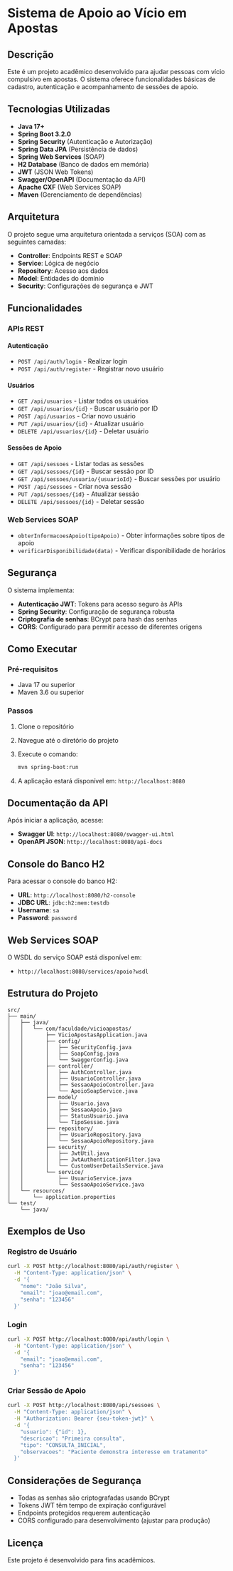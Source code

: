# Sistema de Apoio ao Vício em Apostas

## Descrição

Este é um projeto acadêmico desenvolvido para ajudar pessoas com vício compulsivo em apostas. O sistema oferece funcionalidades básicas de cadastro, autenticação e acompanhamento de sessões de apoio.

## Tecnologias Utilizadas

- **Java 17+**
- **Spring Boot 3.2.0**
- **Spring Security** (Autenticação e Autorização)
- **Spring Data JPA** (Persistência de dados)
- **Spring Web Services** (SOAP)
- **H2 Database** (Banco de dados em memória)
- **JWT** (JSON Web Tokens)
- **Swagger/OpenAPI** (Documentação da API)
- **Apache CXF** (Web Services SOAP)
- **Maven** (Gerenciamento de dependências)

## Arquitetura

O projeto segue uma arquitetura orientada a serviços (SOA) com as seguintes camadas:

- **Controller**: Endpoints REST e SOAP
- **Service**: Lógica de negócio
- **Repository**: Acesso aos dados
- **Model**: Entidades do domínio
- **Security**: Configurações de segurança e JWT

## Funcionalidades

### APIs REST

#### Autenticação
- `POST /api/auth/login` - Realizar login
- `POST /api/auth/register` - Registrar novo usuário

#### Usuários
- `GET /api/usuarios` - Listar todos os usuários
- `GET /api/usuarios/{id}` - Buscar usuário por ID
- `POST /api/usuarios` - Criar novo usuário
- `PUT /api/usuarios/{id}` - Atualizar usuário
- `DELETE /api/usuarios/{id}` - Deletar usuário

#### Sessões de Apoio
- `GET /api/sessoes` - Listar todas as sessões
- `GET /api/sessoes/{id}` - Buscar sessão por ID
- `GET /api/sessoes/usuario/{usuarioId}` - Buscar sessões por usuário
- `POST /api/sessoes` - Criar nova sessão
- `PUT /api/sessoes/{id}` - Atualizar sessão
- `DELETE /api/sessoes/{id}` - Deletar sessão

### Web Services SOAP

- `obterInformacoesApoio(tipoApoio)` - Obter informações sobre tipos de apoio
- `verificarDisponibilidade(data)` - Verificar disponibilidade de horários

## Segurança

O sistema implementa:

- **Autenticação JWT**: Tokens para acesso seguro às APIs
- **Spring Security**: Configuração de segurança robusta
- **Criptografia de senhas**: BCrypt para hash das senhas
- **CORS**: Configurado para permitir acesso de diferentes origens

## Como Executar

### Pré-requisitos
- Java 17 ou superior
- Maven 3.6 ou superior

### Passos

1. Clone o repositório
2. Navegue até o diretório do projeto
3. Execute o comando:
   ```bash
   mvn spring-boot:run
   ```

4. A aplicação estará disponível em: `http://localhost:8080`

## Documentação da API

Após iniciar a aplicação, acesse:

- **Swagger UI**: `http://localhost:8080/swagger-ui.html`
- **OpenAPI JSON**: `http://localhost:8080/api-docs`

## Console do Banco H2

Para acessar o console do banco H2:

- **URL**: `http://localhost:8080/h2-console`
- **JDBC URL**: `jdbc:h2:mem:testdb`
- **Username**: `sa`
- **Password**: `password`

## Web Services SOAP

O WSDL do serviço SOAP está disponível em:
- `http://localhost:8080/services/apoio?wsdl`

## Estrutura do Projeto

```
src/
├── main/
│   ├── java/
│   │   └── com/faculdade/vicioapostas/
│   │       ├── VicioApostasApplication.java
│   │       ├── config/
│   │       │   ├── SecurityConfig.java
│   │       │   ├── SoapConfig.java
│   │       │   └── SwaggerConfig.java
│   │       ├── controller/
│   │       │   ├── AuthController.java
│   │       │   ├── UsuarioController.java
│   │       │   ├── SessaoApoioController.java
│   │       │   └── ApoioSoapService.java
│   │       ├── model/
│   │       │   ├── Usuario.java
│   │       │   ├── SessaoApoio.java
│   │       │   ├── StatusUsuario.java
│   │       │   └── TipoSessao.java
│   │       ├── repository/
│   │       │   ├── UsuarioRepository.java
│   │       │   └── SessaoApoioRepository.java
│   │       ├── security/
│   │       │   ├── JwtUtil.java
│   │       │   ├── JwtAuthenticationFilter.java
│   │       │   └── CustomUserDetailsService.java
│   │       └── service/
│   │           ├── UsuarioService.java
│   │           └── SessaoApoioService.java
│   └── resources/
│       └── application.properties
└── test/
    └── java/
```

## Exemplos de Uso

### Registro de Usuário

```bash
curl -X POST http://localhost:8080/api/auth/register \
  -H "Content-Type: application/json" \
  -d '{
    "nome": "João Silva",
    "email": "joao@email.com",
    "senha": "123456"
  }'
```

### Login

```bash
curl -X POST http://localhost:8080/api/auth/login \
  -H "Content-Type: application/json" \
  -d '{
    "email": "joao@email.com",
    "senha": "123456"
  }'
```

### Criar Sessão de Apoio

```bash
curl -X POST http://localhost:8080/api/sessoes \
  -H "Content-Type: application/json" \
  -H "Authorization: Bearer {seu-token-jwt}" \
  -d '{
    "usuario": {"id": 1},
    "descricao": "Primeira consulta",
    "tipo": "CONSULTA_INICIAL",
    "observacoes": "Paciente demonstra interesse em tratamento"
  }'
```

## Considerações de Segurança

- Todas as senhas são criptografadas usando BCrypt
- Tokens JWT têm tempo de expiração configurável
- Endpoints protegidos requerem autenticação
- CORS configurado para desenvolvimento (ajustar para produção)

## Licença

Este projeto é desenvolvido para fins acadêmicos.

